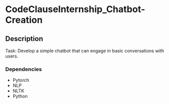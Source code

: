 # CodeClauseInternship_Chatbot-Creation

## Description
Task: Develop a simple chatbot that can engage in basic conversations with users.

### Dependencies

* Pytorch
* NLP
* NLTK
* Python
